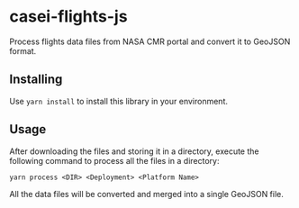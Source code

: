# casei-flights-js

Process flights data files from NASA CMR portal and convert it to GeoJSON format.

## Installing

Use `yarn install` to install this library in your environment.

## Usage

After downloading the files and storing it in a directory, execute the following command to process all the files in a directory:

```
yarn process <DIR> <Deployment> <Platform Name>
```

All the data files will be converted and merged into a single GeoJSON file.

